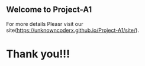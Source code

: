 ## Welcome to Project-A1

For more details Pleasr visit our site(https://unknowncoderx.github.io/Project-A1/site/).

# Thank you!!!


